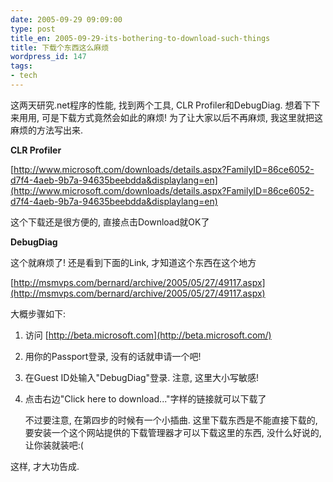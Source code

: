 ```yaml
---
date: 2005-09-29 09:09:00
type: post
title_en: 2005-09-29-its-bothering-to-download-such-things
title: 下载个东西这么麻烦
wordpress_id: 147
tags:
- tech
---
```


这两天研究.net程序的性能, 找到两个工具, CLR Profiler和DebugDiag. 想着下下来用用, 可是下载方式竟然会如此的麻烦! 为了让大家以后不再麻烦, 我这里就把这麻烦的方法写出来.  
  
**CLR Profiler**  

[http://www.microsoft.com/downloads/details.aspx?FamilyID=86ce6052-d7f4-4aeb-9b7a-94635beebdda&displaylang=en](http://www.microsoft.com/downloads/details.aspx?FamilyID=86ce6052-d7f4-4aeb-9b7a-94635beebdda&displaylang=en)  

这个下载还是很方便的, 直接点击Download就OK了  
  
**DebugDiag**  

这个就麻烦了! 还是看到下面的Link, 才知道这个东西在这个地方  

[http://msmvps.com/bernard/archive/2005/05/27/49117.aspx](http://msmvps.com/bernard/archive/2005/05/27/49117.aspx)  
  
大概步骤如下:  

1. 访问 [http://beta.microsoft.com](http://beta.microsoft.com/)  
2. 用你的Passport登录, 没有的话就申请一个吧!  
3. 在Guest ID处输入"DebugDiag"登录. 注意, 这里大小写敏感!  
4. 点击右边"Click here to download..."字样的链接就可以下载了  

	不过要注意, 在第四步的时候有一个小插曲. 这里下载东西是不能直接下载的, 要安装一个这个网站提供的下载管理器才可以下载这里的东西, 没什么好说的, 让你装就装吧:(  
  
这样, 才大功告成.
